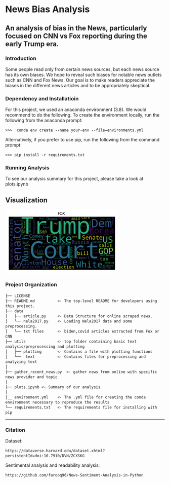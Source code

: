 # News Bias Analysis
## An analysis of bias in the News, particularly focused on CNN vs Fox reporting during the early Trump era. 

### Introduction

Some people read only from certain news sources, but each news source has its own biases.
We hope to reveal such biases for notable news outlets such as CNN and Fox News.
Our goal is to make readers appreciate the biases in the different news articles and to be appropriately skeptical.

### Dependency and Installatioin


For this project, we used an anaconda environment (3.8). We would recommend to do the following. To create the environment locally,
run the following from the anaconda prompt:

	>>>  conda env create --name your-env --file=environments.yml

Alternatively, if you prefer to use pip, run the following from the command prompt:

	>>> pip install -r requirements.txt 


### Running Analysis
To see our analysis summary for this project, please take a look at plots.ipynb

## Visualization
![alt text](https://github.com/alexander-paskal/news-bias-analysis/blob/main/data/wordcloud.png)

### Project Organization


    ├── LICENSE
    ├── README.md          <- The top-level README for developers using this project.
    ├── data
    │   ├── article.py     <- Data Structure for online scraped news.
    │   └── nela2017.py    <- Loading Nela2017 data and some preprocessing.
    │   └── txt files      <- biden,covid articles extracted from Fox or CNN
    ├── utils              <- top folder containing basic text analysis/preprocessing and plotting
    │   ├── plotting       <- Contains a file with plotting functions
    │   └──  text          <- Contains files for preprocessing and analyzing text
    │   
    ├── gather_recent_news.py  <- gather news from online with specific news provider and topic   
    │
    ├── plots.ipynb <- Summary of our analysis
    │
    │__ environment.yml    <- The .yml file for creating the conda environment necessary to reproduce the results
    └── requirements.txt   <- The requirements file for installing with pip



--------

### Citation

Dataset:
```
https://dataverse.harvard.edu/dataset.xhtml?persistentId=doi:10.7910/DVN/ZCXSKG
```

Sentimental analysis and readability analysis:
```
https://github.com/farooq96/News-Sentiment-Analysis-in-Python
```








